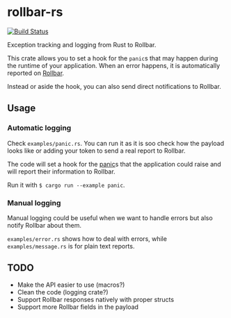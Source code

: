 # rollbar-rs

[![Build Status](https://travis-ci.org/benashford/rs-es.svg?branch=master)](https://travis-ci.org/benashford/rs-es)

Exception tracking and logging from Rust to Rollbar.

This crate allows you to set a hook for the `panic`s that may happen during the runtime
of your application. When an error happens, it is automatically reported on [Rollbar](http://rollbar.com/).

Instead or aside the hook, you can also send direct notifications to Rollbar.

## Usage

### Automatic logging
Check `examples/panic.rs`. You can run it as it is soo check how the
payload looks like or adding your token to send a real report to Rollbar.

The code will set a hook for the [panic](https://doc.rust-lang.org/std/panic/fn.set_hook.html)s
that the application could raise and will report their information to Rollbar.

Run it with `$ cargo run --example panic`.

### Manual logging
Manual logging could be useful when we want to handle errors
but also notify Rollbar about them.

`examples/error.rs` shows how to deal with errors, while `examples/message.rs` is for plain text reports.

## TODO
- Make the API easier to use (macros?)
- Clean the code (logging crate?)
- Support Rollbar responses natively with proper structs
- Support more Rollbar fields in the payload
